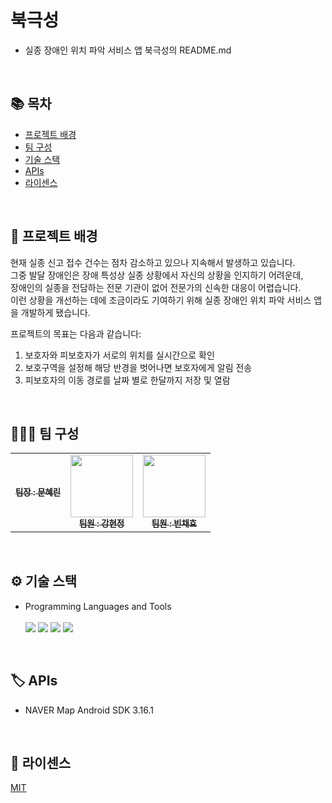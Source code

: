 # 북극성
* 실종 장애인 위치 파악 서비스 앱 북극성의 README.md
<br/>

## 📚 목차

- [프로젝트 배경](#프로젝트-배경)
- [팀 구성](#팀-구성)
- [기술 스택](#기술-스택)
- [APIs](#apis)
- [라이센스](#라이센스)
<br/>

## 📝 프로젝트 배경

현재 실종 신고 접수 건수는 점차 감소하고 있으나 지속해서 발생하고 있습니다.</br>
그중 발달 장애인은 장애 특성상 실종 상황에서 자신의 상황을 인지하기 어려운데, </br> 
장애인의 실종을 전담하는 전문 기관이 없어 전문가의 신속한 대응이 어렵습니다.</br>
이런 상황을 개선하는 데에 조금이라도 기여하기 위해 실종 장애인 위치 파악 서비스 앱을 개발하게 됐습니다.</br>

프로젝트의 목표는 다음과 같습니다:

1. 보호자와 피보호자가 서로의 위치를 실시간으로 확인
2. 보호구역을 설정해 해당 반경을 벗어나면 보호자에게 알림 전송
3. 피보호자의 이동 경로를 날짜 별로 한달까지 저장 및 열람
<br/>

## 👩‍👧‍👧 팀 구성

<table>
  <tbody>
    <tr>
      <td align="center"><a href="https://github.com/RIN-1011"><img src="width="100px;" alt=""/><br /><sub><b>팀장 : 문혜린</b></sub></a><br /></td>
      <td align="center"><a href="https://github.com/BanDalKang"><img src="" width="100px;" alt=""/><br /><sub><b>팀원 : 강현정</b></sub></a><br /></td>
      <td align="center"><a href="https://github.com/Chickweed10"><img src="" width="100px;" alt=""/><br /><sub><b>팀원 : 빈채효</b></sub></a><br /></td>
     <tr/>
  </tbody>
</table>
<br/>

## ⚙️ 기술 스택

* Programming Languages and Tools <br/> <br/>
<img src="https://img.shields.io/badge/JAVA-007396?style=flat-square&logo=OpenJDK&logoColor=white"> <img src="https://img.shields.io/badge/AndroidStudio-3DDC84?style=flat-square&logo=AndroidStudio&logoColor=white"/>  <img src="https://img.shields.io/badge/GitKraken-179287?style=flat-square&logo=GitKraken&logoColor=white"/> <img src="https://img.shields.io/badge/Firebase-FFCA28?style=flat-square&logo=Firebase&logoColor=white"/>
<br/>

## 🏷️ APIs

* NAVER Map Android SDK 3.16.1
<br/>

## 🪪 라이센스

[MIT](LICENSE)
<br/>
